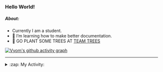 ### Hello World!

##### About:
- Currently I am a student.
- 🌱 I’m learning how to make better documentation.
- 🌱 GO PLANT SOME TREES AT [TEAM TREES](https://teamtrees.org/)

[![Vyom's github activity graph](https://activity-graph.herokuapp.com/graph?username=Vyvy-vi)](https://github.com/ashutosh00710/github-readme-activity-graph)

---
<details>
  <summary>:zap: My Activity:</summary>
  
<!--START_SECTION:waka-->
![Code Time](http://img.shields.io/badge/Code%20Time-985%20hrs%2046%20mins-blue)

**I'm a Night 🦉** 

```text
🌞 Morning    94 commits     ███░░░░░░░░░░░░░░░░░░░░░░   13.3% 
🌆 Daytime    174 commits    ██████░░░░░░░░░░░░░░░░░░░   24.61% 
🌃 Evening    234 commits    ████████░░░░░░░░░░░░░░░░░   33.1% 
🌙 Night      205 commits    ███████░░░░░░░░░░░░░░░░░░   29.0%

```
📅 **I'm Most Productive on Tuesday** 

```text
Monday       99 commits     ███░░░░░░░░░░░░░░░░░░░░░░   14.0% 
Tuesday      114 commits    ████░░░░░░░░░░░░░░░░░░░░░   16.12% 
Wednesday    88 commits     ███░░░░░░░░░░░░░░░░░░░░░░   12.45% 
Thursday     105 commits    ███░░░░░░░░░░░░░░░░░░░░░░   14.85% 
Friday       109 commits    ███░░░░░░░░░░░░░░░░░░░░░░   15.42% 
Saturday     78 commits     ██░░░░░░░░░░░░░░░░░░░░░░░   11.03% 
Sunday       114 commits    ████░░░░░░░░░░░░░░░░░░░░░   16.12%

```


📊 **This Week I Spent My Time On** 

```text
🔥 Editors: 
VS Code                  5 hrs 35 mins       █████████████████████████   100.0%

🐱‍💻 Projects: 
advent-of-code-2022      3 hrs 48 mins       █████████████████░░░░░░░░   67.95% 
python-generators        44 mins             ███░░░░░░░░░░░░░░░░░░░░░░   13.3% 
CSF                      38 mins             ███░░░░░░░░░░░░░░░░░░░░░░   11.59% 
discord-bot              19 mins             █░░░░░░░░░░░░░░░░░░░░░░░░   5.66% 
file-utils               5 mins              ░░░░░░░░░░░░░░░░░░░░░░░░░   1.49%

```


 Last Updated on 08/12/2022 00:10:31 UTC
<!--END_SECTION:waka-->
</details>
